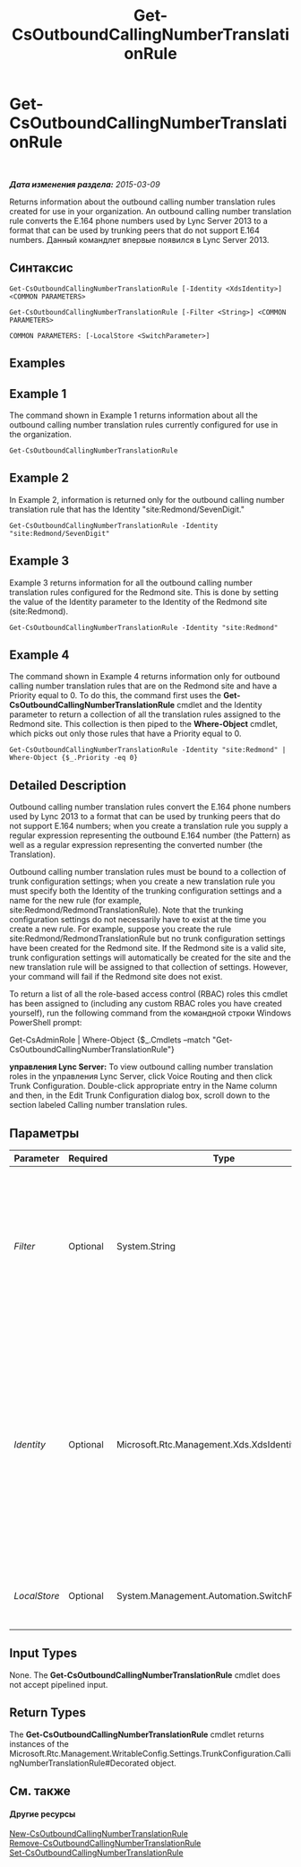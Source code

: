﻿---
title: Get-CsOutboundCallingNumberTranslationRule
TOCTitle: Get-CsOutboundCallingNumberTranslationRule
ms:assetid: 65589388-f935-4d25-ae74-362be97c8597
ms:mtpsurl: https://technet.microsoft.com/ru-ru/library/JJ204962(v=OCS.15)
ms:contentKeyID: 49310003
ms.date: 05/19/2016
mtps_version: v=OCS.15
ms.translationtype: HT
---

# Get-CsOutboundCallingNumberTranslationRule

 

_**Дата изменения раздела:** 2015-03-09_

Returns information about the outbound calling number translation rules created for use in your organization. An outbound calling number translation rule converts the E.164 phone numbers used by Lync Server 2013 to a format that can be used by trunking peers that do not support E.164 numbers. Данный командлет впервые появился в Lync Server 2013.

## Синтаксис

    Get-CsOutboundCallingNumberTranslationRule [-Identity <XdsIdentity>] <COMMON PARAMETERS>

    Get-CsOutboundCallingNumberTranslationRule [-Filter <String>] <COMMON PARAMETERS>

    COMMON PARAMETERS: [-LocalStore <SwitchParameter>]

## Examples

## Example 1

The command shown in Example 1 returns information about all the outbound calling number translation rules currently configured for use in the organization.

    Get-CsOutboundCallingNumberTranslationRule

## Example 2

In Example 2, information is returned only for the outbound calling number translation rule that has the Identity "site:Redmond/SevenDigit."

    Get-CsOutboundCallingNumberTranslationRule -Identity "site:Redmond/SevenDigit"

## Example 3

Example 3 returns information for all the outbound calling number translation rules configured for the Redmond site. This is done by setting the value of the Identity parameter to the Identity of the Redmond site (site:Redmond).

    Get-CsOutboundCallingNumberTranslationRule -Identity "site:Redmond"

## Example 4

The command shown in Example 4 returns information only for outbound calling number translation rules that are on the Redmond site and have a Priority equal to 0. To do this, the command first uses the **Get-CsOutboundCallingNumberTranslationRule** cmdlet and the Identity parameter to return a collection of all the translation rules assigned to the Redmond site. This collection is then piped to the **Where-Object** cmdlet, which picks out only those rules that have a Priority equal to 0.

    Get-CsOutboundCallingNumberTranslationRule -Identity "site:Redmond" | Where-Object {$_.Priority -eq 0}

## Detailed Description

Outbound calling number translation rules convert the E.164 phone numbers used by Lync 2013 to a format that can be used by trunking peers that do not support E.164 numbers; when you create a translation rule you supply a regular expression representing the outbound E.164 number (the Pattern) as well as a regular expression representing the converted number (the Translation).

Outbound calling number translation rules must be bound to a collection of trunk configuration settings; when you create a new translation rule you must specify both the Identity of the trunking configuration settings and a name for the new rule (for example, site:Redmond/RedmondTranslationRule). Note that the trunking configuration settings do not necessarily have to exist at the time you create a new rule. For example, suppose you create the rule site:Redmond/RedmondTranslationRule but no trunk configuration settings have been created for the Redmond site. If the Redmond site is a valid site, trunk configuration settings will automatically be created for the site and the new translation rule will be assigned to that collection of settings. However, your command will fail if the Redmond site does not exist.

To return a list of all the role-based access control (RBAC) roles this cmdlet has been assigned to (including any custom RBAC roles you have created yourself), run the following command from the командной строки Windows PowerShell prompt:

Get-CsAdminRole | Where-Object {$\_.Cmdlets –match "Get-CsOutboundCallingNumberTranslationRule"}

**управления Lync Server:** To view outbound calling number translation roles in the управления Lync Server, click Voice Routing and then click Trunk Configuration. Double-click appropriate entry in the Name column and then, in the Edit Trunk Configuration dialog box, scroll down to the section labeled Calling number translation rules.

## Параметры


<table>
<colgroup>
<col style="width: 25%" />
<col style="width: 25%" />
<col style="width: 25%" />
<col style="width: 25%" />
</colgroup>
<thead>
<tr class="header">
<th>Parameter</th>
<th>Required</th>
<th>Type</th>
<th>Description</th>
</tr>
</thead>
<tbody>
<tr class="odd">
<td><p><em>Filter</em></p></td>
<td><p>Optional</p></td>
<td><p>System.String</p></td>
<td><p>Performs a wildcard search that allows you to return only those outbound translation rules that have Identities that match the wildcard string. For example, this syntax returns all the translation rules that include the string value &quot;Redmond&quot;:</p>
<p>-Filter &quot;*Redmond*&quot;</p>
<p>To return all the translation rules configured at the site scope use this syntax:</p>
<p>-Filter &quot;site:*&quot;</p></td>
</tr>
<tr class="even">
<td><p><em>Identity</em></p></td>
<td><p>Optional</p></td>
<td><p>Microsoft.Rtc.Management.Xds.XdsIdentity</p></td>
<td><p>Unique identifier for the outbound calling number translation rule you want to retrieve. The Identity consists of the scope followed by a unique name within each scope; for example:</p>
<p>-Identity &quot;site:Redmond/OutboundRule1&quot;</p>
<p>To return all the translation rules configured for a specific scope (such as the Redmond site) simply set the Identity to the scope itself:</p>
<p>-Identity &quot;site:Redmond&quot;</p>
<p>If neither the Identity parameter nor the Filter parameter is specified the <strong>Get-CsOutboundCallingNumberTranslationRule</strong> cmdlet returns information about all your outbound calling number translation rules.</p></td>
</tr>
<tr class="odd">
<td><p><em>LocalStore</em></p></td>
<td><p>Optional</p></td>
<td><p>System.Management.Automation.SwitchParameter</p></td>
<td><p>Retrieves the outbound calling number translation rule data from the local replica of the Central Management store rather than from the Central Management store itself.</p></td>
</tr>
</tbody>
</table>


## Input Types

None. The **Get-CsOutboundCallingNumberTranslationRule** cmdlet does not accept pipelined input.

## Return Types

The **Get-CsOutboundCallingNumberTranslationRule** cmdlet returns instances of the Microsoft.Rtc.Management.WritableConfig.Settings.TrunkConfiguration.CallingNumberTranslationRule\#Decorated object.

## См. также

#### Другие ресурсы

[New-CsOutboundCallingNumberTranslationRule](new-csoutboundcallingnumbertranslationrule.md)  
[Remove-CsOutboundCallingNumberTranslationRule](remove-csoutboundcallingnumbertranslationrule.md)  
[Set-CsOutboundCallingNumberTranslationRule](set-csoutboundcallingnumbertranslationrule.md)

